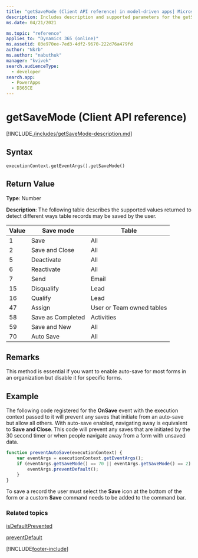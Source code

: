 ```yaml
---
title: "getSaveMode (Client API reference) in model-driven apps| MicrosoftDocs"
description: Includes description and supported parameters for the getSaveMode method.
ms.date: 04/21/2021

ms.topic: "reference"
applies_to: "Dynamics 365 (online)"
ms.assetid: 03e970ee-7ed3-4df2-9670-222d76a479fd
author: "Nkrb"
ms.author: "nabuthuk"
manager: "kvivek"
search.audienceType: 
  - developer
search.app: 
  - PowerApps
  - D365CE
---
```

# getSaveMode (Client API reference)



[!INCLUDE[./includes/getSaveMode-description.md](./includes/getSaveMode-description.md)]

## Syntax

`executionContext.getEventArgs().getSaveMode()`

## Return Value

**Type**: Number

**Description**: The following table describes the supported values returned to detect different ways table records may be saved by the user.

|Value |Save mode |Table|
|---|---|---|
|1|Save|All|
|2|Save and Close|All|
|5|Deactivate|All|
|6|Reactivate|All|
|7|Send|Email|
|15|Disqualify|Lead|
|16|Qualify|Lead|
|47|Assign|User or Team owned tables|
|58|Save as Completed|Activities|
|59|Save and New|All|
|70|Auto Save|All|

## Remarks

This method is essential if you want to enable auto-save for most forms in an organization but disable it for specific forms.  

## Example

The following code registered for the **OnSave** event with the execution context passed to it will prevent any saves that initiate from an auto-save but allow all others. With auto-save enabled, navigating away is equivalent to **Save and Close**. This code will prevent any saves that are initiated by the 30 second timer or when people navigate away from a form with unsaved data.

```JavaScript
function preventAutoSave(executionContext) {
    var eventArgs = executionContext.getEventArgs();
    if (eventArgs.getSaveMode() == 70 || eventArgs.getSaveMode() == 2) {
        eventArgs.preventDefault();
    }
}
```

To save a record the user must select the **Save** icon at the bottom of the form or a custom **Save** command needs to be added to the command bar.

### Related topics

[isDefaultPrevented](isDefaultPrevented.md)

[preventDefault](preventDefault.md)



[!INCLUDE[footer-include](../../../../../includes/footer-banner.md)]
